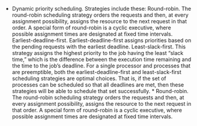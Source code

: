 *  Dynamic priority scheduling. Strategies include these: Round-robin. The round-robin scheduling strategy orders the requests and then, at every assignment possibility, assigns the resource to the next request in that order. A special form of round-robin is a cyclic executive, where possible assignment times are designated at fixed time intervals. Earliest-deadline-first. Earliest-deadline-first assigns priorities based on the pending requests with the earliest deadline. Least-slack-first. This strategy assigns the highest priority to the job having the least “slack time,” which is the difference between the execution time remaining and the time to the job’s deadline. For a single processor and processes that are preemptible, both the earliest-deadline-first and least-slack-first scheduling strategies are optimal choices. That is, if the set of processes can be scheduled so that all deadlines are met, then these strategies will be able to schedule that set successfully. *  Round-robin. The round-robin scheduling strategy orders the requests and then, at every assignment possibility, assigns the resource to the next request in that order. A special form of round-robin is a cyclic executive, where possible assignment times are designated at fixed time intervals.